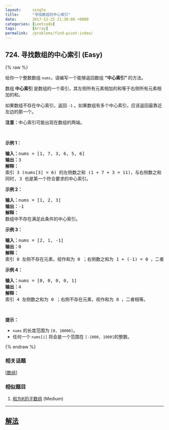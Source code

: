 ```yaml
---
layout:     single
title:      "寻找数组的中心索引"
date:       2017-12-25 21:30:00 +0800
categories: [Leetcode]
tags:       [Array]
permalink:  /problems/find-pivot-index/
---
```


## 724. 寻找数组的中心索引 (Easy)

{% raw %}

<p>给你一个整数数组 <code>nums</code>，请编写一个能够返回数组 <strong>“中心索引” </strong>的方法。</p>

<p>数组<strong> 中心索引 </strong>是数组的一个索引，其左侧所有元素相加的和等于右侧所有元素相加的和。</p>

<p>如果数组不存在中心索引，返回 <code>-1</code> 。如果数组有多个中心索引，应该返回最靠近左边的那一个。</p>

<p><strong>注意：</strong>中心索引可能出现在数组的两端。</p>

<p> </p>

<p><strong>示例 1：</strong></p>

<pre>
<strong>输入：</strong>nums = [1, 7, 3, 6, 5, 6]
<strong>输出：</strong>3
<strong>解释：</strong>
索引 3 (nums[3] = 6) 的左侧数之和 (1 + 7 + 3 = 11)，与右侧数之和 (5 + 6 = 11) 相等。
同时, 3 也是第一个符合要求的中心索引。
</pre>

<p><strong>示例 2：</strong></p>

<pre>
<strong>输入：</strong>nums = [1, 2, 3]
<strong>输出：</strong>-1
<strong>解释：</strong>
数组中不存在满足此条件的中心索引。</pre>

<p><strong>示例 3：</strong></p>

<pre>
<strong>输入：</strong>nums = [2, 1, -1]
<strong>输出：</strong>0
<strong>解释：</strong>
索引 0 左侧不存在元素，视作和为 0 ；右侧数之和为 1 + (-1) = 0 ，二者相等。
</pre>

<p><strong>示例 4：</strong></p>

<pre>
<strong>输入：</strong>nums = [0, 0, 0, 0, 1]
<strong>输出：</strong>4
<strong>解释：</strong>
索引 4 左侧数之和为 0 ；右侧不存在元素，视作和为 0 ，二者相等。
</pre>

<p> </p>

<p><strong>提示：</strong></p>

<ul>
	<li><code>nums</code> 的长度范围为 <code>[0, 10000]</code>。</li>
	<li>任何一个 <code>nums[i]</code> 将会是一个范围在 <code>[-1000, 1000]</code>的整数。</li>
</ul>

{% endraw %}

### 相关话题
  [[数组](https://github.com/openset/leetcode/tree/master/tag/array/README.md)]

### 相似题目
  1. [和为K的子数组](/problems/subarray-sum-equals-k) (Medium)

---

## [解法](https://github.com/openset/leetcode/tree/master/problems/find-pivot-index)
